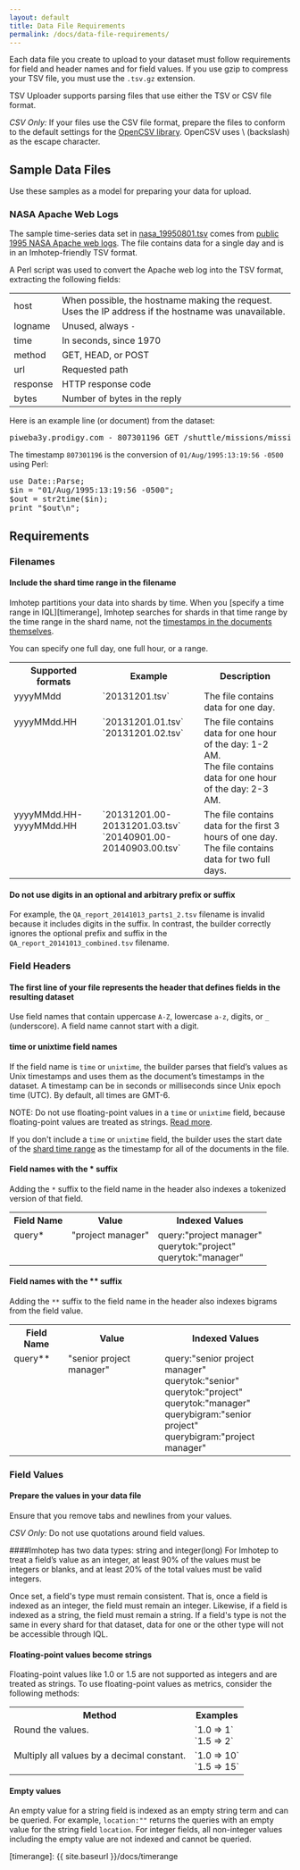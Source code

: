 ```yaml
---
layout: default
title: Data File Requirements
permalink: /docs/data-file-requirements/
---
```


Each data file you create to upload to your dataset must follow requirements for field and header names and for field values. If you use gzip to compress your TSV file, you must use the `.tsv.gz` extension.

TSV Uploader supports parsing files that use either the TSV or CSV file format. 

*CSV Only:* If your files use the CSV file format, prepare the files to conform to the default settings for the [OpenCSV library](http://opencsv.sourceforge.net/apidocs/constant-values.html#au.com.bytecode.opencsv.CSVParser.DEFAULT_STRICT_QUOTES). OpenCSV uses \ (backslash) as the escape character.

## Sample Data Files
Use these samples as a model for preparing your data for upload.

### NASA Apache Web Logs
The sample time-series data set in [nasa_19950801.tsv](http://indeedeng.github.io/imhotep/files/nasa_19950801.tsv) comes from [public 1995 NASA Apache web logs](http://ita.ee.lbl.gov/html/contrib/NASA-HTTP.html). The file contains data for a single day and is in an Imhotep-friendly TSV format.

A Perl script was used to convert the Apache web log into the TSV format, extracting the following fields:

| | |
| ----- | ------- |
| host | When possible, the hostname making the request. Uses the IP address if the hostname was unavailable. |
| logname | Unused, always `-` |
| time | In seconds, since 1970 |
| method | GET, HEAD, or POST |
| url | Requested path |
| response | HTTP response code |
| bytes | Number of bytes in the reply |

Here is an example line (or document) from the dataset:

<pre>piweba3y.prodigy.com - 807301196 GET /shuttle/missions/missions.html 200 8677</pre>

The timestamp `807301196` is the conversion of `01/Aug/1995:13:19:56 -0500` using Perl:

<pre>use Date::Parse;
$in = "01/Aug/1995:13:19:56 -0500";
$out = str2time($in);
print "$out\n";</pre>


## Requirements 

### Filenames

#### <a name="shard-timerange"></a>Include the shard time range in the filename 
Imhotep partitions your data into shards by time. When you [specify a time range in IQL][timerange], Imhotep searches for shards in that time range by the time range in the shard name, not the [timestamps in the documents themselves](#time).

You can specify one full day, one full hour, or a range.
<table>
  <tr>
    <th>Supported formats</th>
    <th>Example</th>
    <th>Description</th>
  </tr>
  <tr>
    <td valign="top">yyyyMMdd</td>
    <td valign="top">`20131201.tsv`</td>
    <td valign="top">The file contains data for one day. </td>
  </tr>
   <tr>
    <td valign="top">yyyyMMdd.HH</td>
    <td valign="top">`20131201.01.tsv`<br>`20131201.02.tsv`</td>
    <td valign="top">The file contains data for one hour of the day: 1-2 AM.<br>The file contains data for one hour of the day: 2-3 AM.</td>
  </tr>
  <tr>
    <td valign="top">yyyyMMdd.HH-yyyyMMdd.HH</td>
    <td valign="top">`20131201.00-20131201.03.tsv`<br>`20140901.00-20140903.00.tsv`</td>
    <td valign="top">The file contains data for the first 3 hours of one day.<br>The file contains data for two full days.</td>
   </tr>
  </table>
  
#### Do not use digits in an optional and arbitrary prefix or suffix 

For example, the `QA_report_20141013_parts1_2.tsv` filename is invalid because it includes digits in the suffix. In contrast, the builder correctly ignores the optional prefix and suffix in the  `QA_report_20141013_combined.tsv` filename.

### Field Headers

#### The first line of your file represents the header that defines fields in the resulting dataset 

Use field names that contain uppercase `A-Z`, lowercase `a-z`, digits, or `_` (underscore). A field name cannot start with a digit.


#### <a name="time"></a>time or unixtime field names

If the field name is `time` or `unixtime`, the builder parses that field’s values as Unix timestamps and uses them as the document’s timestamps in the dataset. A timestamp can be in seconds or milliseconds since Unix epoch time (UTC). By default, all times are GMT-6. 

NOTE: Do not use floating-point values in a `time` or `unixtime` field, because floating-point values are treated as strings. [Read more](#floating).

If you don't include a `time` or `unixtime` field, the builder uses the start date of the [shard time range](#shard-timerange) as the timestamp for all of the documents in the file. 

#### Field names with the * suffix

Adding the `*` suffix to the field name in the header also indexes a tokenized version of that field. 


<table>
  <tr>
    <th>Field Name</th>
    <th>Value</th>
    <th>Indexed Values</th>
  </tr>
  <tr>
    <td valign="top">query*</td>
    <td valign="top">"project manager"</td>
    <td valign="top">query:"project manager"<br>querytok:"project"<br>querytok:"manager"</td>
  </tr>
 
</table>

#### Field names with the ** suffix

Adding the `**` suffix to the field name in the header also indexes bigrams from the field value. 
<table>
  <tr>
    <th>Field Name</th>
    <th>Value</th>
    <th>Indexed Values</th>
  </tr>
  <tr>
    <td valign="top">query**</td>
    <td valign="top">"senior project manager"</td>
    <td valign="top">query:"senior project manager"<br>querytok:"senior"<br>querytok:"project"<br>querytok:"manager"<br>querybigram:"senior project"<br>querybigram:"project manager"</td>
  </tr> 
</table>


### Field Values

#### Prepare the values in your data file

Ensure that you remove tabs and newlines from your values.

*CSV Only:* Do not use quotations around field values. 

####Imhotep has two data types: string and integer(long)
For Imhotep to treat a field’s value as an integer, at least 90% of the values must be integers or blanks, and at least 20% of the total values must be valid integers.

Once set, a field's type must remain consistent. That is, once a field is indexed as an integer, the field must remain an integer. Likewise, if a field is indexed as a string, the field must remain a string. If a field's type is not the same in every shard for that dataset, data for one or the other type will not be accessible through IQL.

#### <a name="floating"></a>Floating-point values become strings

Floating-point values like 1.0 or 1.5 are not supported as integers and are treated as strings. To use floating-point values as metrics, consider the following methods:
<table>
  <tr>
    <th>Method</th>
    <th>Examples</th>
  </tr>
  <tr>
    <td valign="top">Round the values.</td>
    <td valign="top">`1.0 => 1`<br>`1.5 => 2`</td>
   </tr> 
  <tr>
    <td valign="top">Multiply all values by a decimal constant.</td>
    <td valign="top">`1.0 => 10`<br>`1.5 => 15`</td>
   </tr> 
</table>

#### Empty values

An empty value for a string field is indexed as an empty string term and can be queried. For example, `location:""` returns the queries with an empty value for the string field `location`. For integer fields, all non-integer values including the empty value are not indexed and cannot be queried.

[timerange]: {{ site.baseurl }}/docs/timerange
